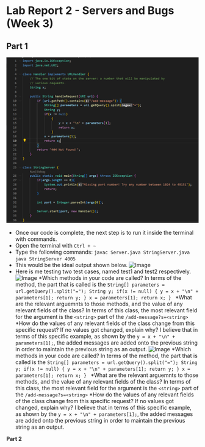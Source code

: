 # Lab Report 2 - Servers and Bugs (Week 3)

## Part 1
![Image](StringServer.PNG)
* Once our code is complete, the next step is to run it inside the terminal with commands.
* Open the terminal with ```Ctrl + ~```
* Type the following commands:
```javac Server.java StringServer.java```
```java StringServer 4005```
* This would be the ideal output shown below. 
![Image](shown.png)
* Here is me testing two test cases, named test1 and test2 respectively.
![Image](test1.PNG)
*Which methods in your code are called?
  In terms of the method, the part that is called is the ```String[] parameters = url.getQuery().split("=");
            String y;
            if(x != null)
                {
                    y = x + "\n" + parameters[1];
                    return y;
                }
            x = parameters[1];
            return x;
        } ```
*What are the relevant arguemnts to those methods, and the value of any relevant fields of the class?
   In terms of this class, the most relevant field for the argument is the ```<string>``` part of the ```/add-message?s=<string>```
*How do the values of any relevant fields of the class change from this specific request? If no values got changed, explain why?
   I believe that in terms of this specific example, as shown by the ```y = x + "\n" + parameters[1];```, the added messages are added onto the previous string in order to maintain the previous string as an output.
![Image](test2.PNG)
*Which methods in your code are called?
  In terms of the method, the part that is called is the ```String[] parameters = url.getQuery().split("=");
            String y;
            if(x != null)
                {
                    y = x + "\n" + parameters[1];
                    return y;
                }
            x = parameters[1];
            return x;
        } ```
*What are the relevant arguemnts to those methods, and the value of any relevant fields of the class?
   In terms of this class, the most relevant field for the argument is the ```<string>``` part of the ```/add-message?s=<string>```
*How do the values of any relevant fields of the class change from this specific request? If no values got changed, explain why?
   I believe that in terms of this specific example, as shown by the ```y = x + "\n" + parameters[1];```, the added messages are added onto the previous string in order to maintain the previous string as an output.

**Part 2**
